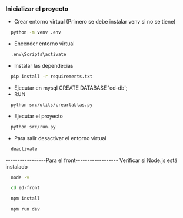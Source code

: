 ### Inicializar el proyecto

- Crear entorno virtual (Primero se debe instalar venv si no se tiene)
``` bash
  python -m venv .env
```
- Encender entorno virtual
```bash
  .env\Scripts\activate
```
- Instalar las dependecias
```bash
  pip install -r requirements.txt
```
- Ejecutar en mysql CREATE DATABASE 'ed-db';
- RUN
```bash
  python src/utils/creartablas.py
```
- Ejecutar el proyecto
```bash
  python src/run.py
```
- Para salir desactivar el entorno virtual
```bash
  deactivate
```
-----------------Para el front------------------
Verificar si Node.js está instalado
```bash
  node -v
```
```bash
  cd ed-front
```
```bash
  npm install
```
```bash
  npm run dev
```